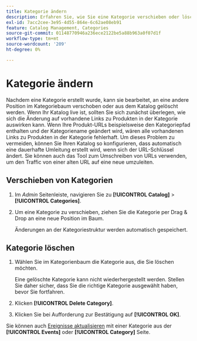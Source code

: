 ```yaml
---
title: Kategorie ändern
description: Erfahren Sie, wie Sie eine Kategorie verschieben oder löschen.
exl-id: 7acc2cee-3e95-4d55-864e-6c62ae08eb91
feature: Catalog Management, Categories
source-git-commit: 01148770946a236ece2122be5a88b963a0f07d1f
workflow-type: tm+mt
source-wordcount: '209'
ht-degree: 0%

---
```


# Kategorie ändern

Nachdem eine Kategorie erstellt wurde, kann sie bearbeitet, an eine andere Position im Kategoriebaum verschoben oder aus dem Katalog gelöscht werden. Wenn Ihr Katalog live ist, sollten Sie sich zunächst überlegen, wie sich die Änderung auf vorhandene Links zu Produkten in der Kategorie auswirken kann. Wenn Ihre Produkt-URLs beispielsweise den Kategoriepfad enthalten und der Kategoriename geändert wird, wären alle vorhandenen Links zu Produkten in der Kategorie fehlerhaft. Um dieses Problem zu vermeiden, können Sie Ihren Katalog so konfigurieren, dass automatisch eine dauerhafte Umleitung erstellt wird, wenn sich der URL-Schlüssel ändert. Sie können auch das Tool zum Umschreiben von URLs verwenden, um den Traffic von einer alten URL auf eine neue umzuleiten.

## Verschieben von Kategorien

1. Im _Admin_ Seitenleiste, navigieren Sie zu **[!UICONTROL Catalog]** > **[!UICONTROL Categories]**.

1. Um eine Kategorie zu verschieben, ziehen Sie die Kategorie per Drag &amp; Drop an eine neue Position im Baum.

   Änderungen an der Kategoriestruktur werden automatisch gespeichert.

## Kategorie löschen

1. Wählen Sie im Kategorienbaum die Kategorie aus, die Sie löschen möchten.

   Eine gelöschte Kategorie kann nicht wiederhergestellt werden. Stellen Sie daher sicher, dass Sie die richtige Kategorie ausgewählt haben, bevor Sie fortfahren.

1. Klicken **[!UICONTROL Delete Category]**.

1. Klicken Sie bei Aufforderung zur Bestätigung auf **[!UICONTROL OK]**.

Sie können auch [Ereignisse aktualisieren](../merchandising-promotions/event-create.md#create-and-update-events) mit einer Kategorie aus der **[!UICONTROL Events]** oder **[!UICONTROL Category]** Seite.
